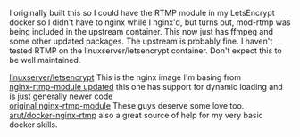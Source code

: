 I originally built this so I could have the RTMP module in my LetsEncrypt docker so I didn't have to nginx while I nginx'd, but turns out, mod-rtmp was being included in the upstream container.
This now just has ffmpeg and some other updated packages. The upstream is probably fine. I haven't tested RTMP on the linuxserver/letsencrypt container.
Don't expect this to be well maintained.

[linuxserver/letsencrypt](https://github.com/linuxserver/docker-letsencrypt) This is the nginx image I'm basing from  
[nginx-rtmp-module updated](https://github.com/sergey-dryabzhinsky/nginx-rtmp-module) this one has support for dynamic loading and is just generally newer code  
[original nginx-rtmp-module](https://github.com/arut/nginx-rtmp-module) These guys deserve some love too.  
[arut/docker-nginx-rtmp](https://github.com/alfg/docker-nginx-rtmp) also a great source of help for my very basic docker skills.
